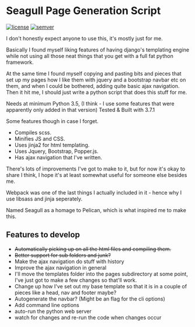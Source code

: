 # Seagull Page Generation Script

[![license][]](https://opensource.org/licenses/MIT)
[![semver][]](http://semver.org)

[license]: https://img.shields.io/github/license/notna888/seagull.svg?style=plastic
[semver]: http://img.shields.io/:semver-0.1.1-green.svg?style=plastic


I don't honestly expect anyone to use this, it's mostly just for me.

Basically I found myself liking features of having django's templating engine while not using all those neat things that you get with a full fat python framework.

At the same time I found myself copying and pasting bits and pieces that set up my pages how I like them with jquery and a bootstrap navbar etc on them, and when I could be bothered, adding quite basic ajax navigation. Then it hit me, I should just write a python script that does this stuff for me.


Needs at minimum Python 3.5, (I think - I use some features that were apparently only added in that version) Tested & Built with 3.7.1

Some features though in case I forget.
*   Compiles scss.
*   Minifies JS and CSS.
*   Uses jinja2 for html templating.
*   Uses Jquery, Bootstrap, Popper.js.
*   Has ajax navigation that I've written.


There's lots of improvements I've got to make to it, but for now it's okay to share I think, I hope it's at least somewhat useful for someone else besides me.

Webpack was one of the last things I actually included in it - hence why I use libsass and jinja seperately.

Named Seagull as a homage to Pelican, which is what inspired me to make this.

## Features to develop
*   ~~Automatically picking up on all the html files and compiling them.~~
*   ~~Better support for sub folders and junk?~~
*   Make the ajax navigation do stuff with history
*   Improve the ajax navigation in general
*   I'll move the templates folder into the pages subdirectory at some point, I've just got to make a few changes so that'll work.
*   Change up how I've set out my base template so that it is in a couple of pieces like a head, nav and footer maybe?
*   <Maybe> Autogenerate the navbar? (Might be an flag for the cli options)
*   Add command line options
*   auto-run the python web server
*   watch for changes and re-run the code when changes occur
